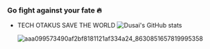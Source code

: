 ### Go fight against your fate 🔥

- TECH OTAKUS SAVE THE WORLD
  ![Dusai's GitHub stats](https://github-readme-stats-git-masterrstaa-rickstaa.vercel.app/api?username=Sumalene&theme=tokyonight)
  
  ![aaa099573490af2bf8181121af334a24_8630851657819995358](https://github.com/Sumalene/Sumalene/assets/124686994/9b71d089-17a6-4309-a869-0f9b9ccaf655#pic_right)


